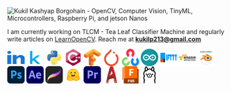 
<img width="1920" height="478" alt="Kukil Kashyap Borgohain - OpenCV, Computer Vision, TinyML, Microcontrollers, Raspberry Pi, and jetson Nanos" src="https://github.com/user-attachments/assets/7c0c92ab-d5df-46da-8629-1d20455f0e71" />


I am currently working on TLCM - Tea Leaf Classifier Machine and regularly write articles on <a href="https://www.learnopencv.com/author/kukil" target="_blank">LearnOpenCV</a>. Reach me at **kukilp213@gmail.com**

<p align="left">
<a href="https://www.linkedin.com/in/kukil-kashyap-borgohain/" target="_blank"><img align="center" src="https://github.com/kXborg/kXborg/blob/main/icons/linkedin.svg?raw=true" alt="linkedin" height="30" width="40" /></a>
<a href="https://kaggle.com/kxborg" target="_blank"><img align="center" src="https://github.com/kXborg/kXborg/blob/main/icons/kaggle.svg?raw=true" alt="kaggle" height="30" width="40" /></a>
<a href="https://www.python.org" target="_blank"><img align="center" src="https://github.com/kXborg/kXborg/blob/main/icons/python.svg?raw=true" alt="python" width="40" height="40"/></a> 
<a href="https://www.w3schools.com/cpp/" target="_blank"><img align="center" src="https://github.com/kXborg/kXborg/blob/main/icons/cpp.svg?raw=true" alt="cplusplus" width="40" height="40"/></a> 
<a href="https://www.tensorflow.org" target="_blank"><img align="center" src="https://github.com/kXborg/kXborg/blob/main/icons/tensorflow.svg?raw=true" alt="tensorflow" width="40" height="40"/></a> 
<a href="https://pytorch.org/" target="_blank"><img align="center" src="https://github.com/kXborg/kXborg/blob/main/icons/pytorch.svg?raw=true" alt="pytorch" width="40" height="40"/></a> 
<a href="https://opencv.org/" target="_blank"><img align="center" src="https://github.com/kXborg/kXborg/blob/main/icons/opencv.svg?raw=true" alt="opencv" width="40" height="40"/></a> 
<a href="https://www.arduino.cc/" target="_blank"><img align="center" src="https://github.com/kXborg/kXborg/blob/main/icons/arduino.svg?raw=true" alt="arduino" width="40" height="40"/></a> 
<a href="https://ifttt.com/" target="_blank"><img align="center" src="https://github.com/kXborg/kXborg/blob/main/icons/ifttt.svg?raw=true" alt="ifttt" width="40" height="40"/></a> 
<a href="https://aws.amazon.com" target="_blank"><img align="center" src="https://github.com/kXborg/kXborg/blob/main/icons/aws.svg?raw=true" alt="aws" width="40" height="40"/></a> 
<a href="https://www.blender.org/" target="_blank"><img align="center" src="https://github.com/kXborg/kXborg/blob/main/icons/blender.svg?raw=true" alt="blender" width="40" height="40"/></a>
<a href="https://www.photoshop.com/en" target="_blank"><img align="center" src="https://github.com/kXborg/kXborg/blob/main/icons/photoshop.png?raw=true" alt="photoshop" width="40" height="40"/></a>  
<a href="https://www.adobe.com" target="_blank"><img align="center" src="https://github.com/kXborg/kXborg/blob/main/icons/ae.png?raw=true" alt="adobe after effects" width="40" height="40"/></a> 
<a href="https://www.procreate.com" target="_blank"><img align="center" src="https://github.com/kXborg/kXborg/blob/main/icons/procreate.png?raw=true" alt="procreate" width="40" height="40"/></a>
<a href="https://www.huggingface.co" target="_blank"><img align="center" src="https://github.com/kXborg/kXborg/blob/main/icons/huggingface.svg?raw=true" alt="huggingface" width="40" height="40"/></a>
<a href="https://www.adobe.com/" target="_blank"><img align="center" src="https://github.com/kXborg/kXborg/blob/main/icons/premier.png?raw=true" alt="premier-pro" width="40" height="40"/></a>
<a href="https://www.autocad.com/" target="_blank"><img align="center" src="https://github.com/kXborg/kXborg/blob/main/icons/autocad.jpg?raw=true" alt="Autocad" width="40" height="40"/></a>
<a href="https://www.autdesk.com/" target="_blank"><img align="center" src="https://github.com/kXborg/kXborg/blob/main/icons/fusion.png?raw=true" alt="Fusion 360" width="40" height="40"/></a>
<a href="https://www.ollama.com/" target="_blank"><img align="center" src="https://github.com/kXborg/kXborg/blob/main/icons/ollama.png?raw=true" alt="Ollama" width="40" height="40"/></a>
</p>

